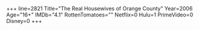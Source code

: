 +++
line=2821
Title="The Real Housewives of Orange County"
Year=2006
Age="16+"
IMDb="4.1"
RottenTomatoes=""
Netflix=0
Hulu=1
PrimeVideo=0
Disney=0
+++

